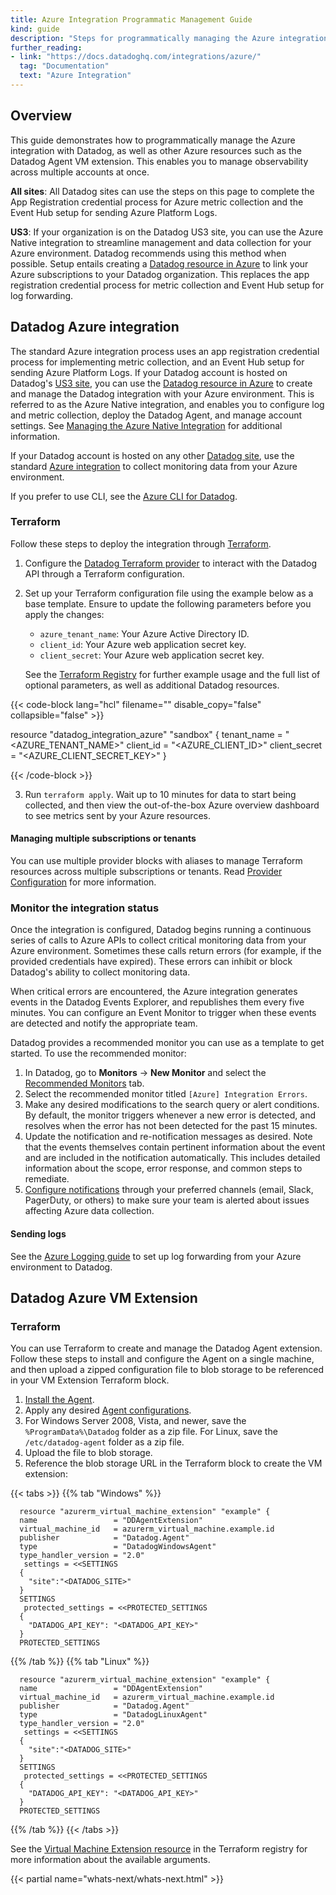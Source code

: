 ```yaml
---
title: Azure Integration Programmatic Management Guide
kind: guide
description: "Steps for programmatically managing the Azure integration with Datadog"
further_reading:
- link: "https://docs.datadoghq.com/integrations/azure/"
  tag: "Documentation"
  text: "Azure Integration"
---
```


## Overview

 This guide demonstrates how to programmatically manage the Azure integration with Datadog, as well as other Azure resources such as the Datadog Agent VM extension. This enables you to manage observability across multiple accounts at once.

**All sites**: All Datadog sites can use the steps on this page to complete the App Registration credential process for Azure metric collection and the Event Hub setup for sending Azure Platform Logs.

**US3**: If your organization is on the Datadog US3 site, you can use the Azure Native integration to streamline management and data collection for your Azure environment. Datadog recommends using this method when possible. Setup entails creating a [Datadog resource in Azure][14] to link your Azure subscriptions to your Datadog organization. This replaces the app registration credential process for metric collection and Event Hub setup for log forwarding.

## Datadog Azure integration

The standard Azure integration process uses an app registration credential process for implementing metric collection, and an Event Hub setup for sending Azure Platform Logs. If your Datadog account is hosted on Datadog's [US3 site][3], you can use the [Datadog resource in Azure][14] to create and manage the Datadog integration with your Azure environment. This is referred to as the Azure Native integration, and enables you to configure log and metric collection, deploy the Datadog Agent, and manage account settings. See [Managing the Azure Native Integration][4] for additional information.

If your Datadog account is hosted on any other [Datadog site][3], use the standard [Azure integration][5] to collect monitoring data from your Azure environment.

If you prefer to use CLI, see the [Azure CLI for Datadog][2].

### Terraform

Follow these steps to deploy the integration through [Terraform][13].

1. Configure the [Datadog Terraform provider][15] to interact with the Datadog API through a Terraform configuration.

2. Set up your Terraform configuration file using the example below as a base template. Ensure to update the following parameters before you apply the changes:
    * `azure_tenant_name`: Your Azure Active Directory ID.
    * `client_id`: Your Azure web application secret key.
    * `client_secret`: Your Azure web application secret key.

   See the [Terraform Registry][17] for further example usage and the full list of optional parameters, as well as additional Datadog resources.

{{< code-block lang="hcl" filename="" disable_copy="false" collapsible="false" >}}

resource "datadog_integration_azure" "sandbox" {
  tenant_name   = "<AZURE_TENANT_NAME>"
  client_id     = "<AZURE_CLIENT_ID>"
  client_secret = "<AZURE_CLIENT_SECRET_KEY>"
}

{{< /code-block >}}

3. Run `terraform apply`. Wait up to 10 minutes for data to start being collected, and then view the out-of-the-box Azure overview dashboard to see metrics sent by your Azure resources.

#### Managing multiple subscriptions or tenants

You can use multiple provider blocks with aliases to manage Terraform resources across multiple subscriptions or tenants. Read [Provider Configuration][9] for more information.

### Monitor the integration status

Once the integration is configured, Datadog begins running a continuous series of calls to Azure APIs to collect critical monitoring data from your Azure environment. Sometimes these calls return errors (for example, if the provided credentials have expired). These errors can inhibit or block Datadog's ability to collect monitoring data.

When critical errors are encountered, the Azure integration generates events in the Datadog Events Explorer, and republishes them every five minutes. You can configure an Event Monitor to trigger when these events are detected and notify the appropriate team.

Datadog provides a recommended monitor you can use as a template to get started. To use the recommended monitor:

1. In Datadog, go to **Monitors** -> **New Monitor** and select the [Recommended Monitors][19] tab.
2. Select the recommended monitor titled `[Azure] Integration Errors`.
3. Make any desired modifications to the search query or alert conditions. By default, the monitor triggers whenever a new error is detected, and resolves when the error has not been detected for the past 15 minutes.
4. Update the notification and re-notification messages as desired. Note that the events themselves contain pertinent information about the event and are included in the notification automatically. This includes detailed information about the scope, error response, and common steps to remediate.
5. [Configure notifications][20] through your preferred channels (email, Slack, PagerDuty, or others) to make sure your team is alerted about issues affecting Azure data collection.

#### Sending logs

See the [Azure Logging guide][18] to set up log forwarding from your Azure environment to Datadog.

## Datadog Azure VM Extension

### Terraform

You can use Terraform to create and manage the Datadog Agent extension. Follow these steps to install and configure the Agent on a single machine, and then upload a zipped configuration file to blob storage to be referenced in your VM Extension Terraform block.

1. [Install the Agent][11].
2. Apply any desired [Agent configurations][12].
3. For Windows Server 2008, Vista, and newer, save the `%ProgramData%\Datadog` folder as a zip file. For Linux, save the `/etc/datadog-agent` folder as a zip file.
4. Upload the file to blob storage.
5. Reference the blob storage URL in the Terraform block to create the VM extension:

{{< tabs >}}
{{% tab "Windows" %}}

```
  resource "azurerm_virtual_machine_extension" "example" {
  name                 = "DDAgentExtension"
  virtual_machine_id   = azurerm_virtual_machine.example.id
  publisher            = "Datadog.Agent"
  type                 = "DatadogWindowsAgent"
  type_handler_version = "2.0"
   settings = <<SETTINGS
  {
    "site":"<DATADOG_SITE>"
  }
  SETTINGS
   protected_settings = <<PROTECTED_SETTINGS
  {
    "DATADOG_API_KEY": "<DATADOG_API_KEY>"
  }
  PROTECTED_SETTINGS
```
{{% /tab %}}
{{% tab "Linux" %}}

```
  resource "azurerm_virtual_machine_extension" "example" {
  name                 = "DDAgentExtension"
  virtual_machine_id   = azurerm_virtual_machine.example.id
  publisher            = "Datadog.Agent"
  type                 = "DatadogLinuxAgent"
  type_handler_version = "2.0"
   settings = <<SETTINGS
  {
    "site":"<DATADOG_SITE>"
  }
  SETTINGS
   protected_settings = <<PROTECTED_SETTINGS
  {
    "DATADOG_API_KEY": "<DATADOG_API_KEY>"
  }
  PROTECTED_SETTINGS
```
{{% /tab %}}
{{< /tabs >}}

See the [Virtual Machine Extension resource][10] in the Terraform registry for more information about the available arguments.

{{< partial name="whats-next/whats-next.html" >}}


[2]: https://learn.microsoft.com/en-us/cli/azure/datadog?view=azure-cli-latest
[3]: /getting_started/site/
[4]: /integrations/guide/azure-portal/
[5]: /integrations/azure/
[6]: /agent/basic_agent_usage/ansible/
[7]: /integrations/azure_container_service/
[9]: https://developer.hashicorp.com/terraform/language/providers/configuration
[10]: https://registry.terraform.io/providers/hashicorp/azurerm/latest/docs/resources/virtual_machine_extension
[11]: https://app.datadoghq.com/account/settings/agent/latest
[12]: /agent/guide/agent-configuration-files/?tab=agentv6v7
[13]: https://www.terraform.io
[14]: https://learn.microsoft.com/en-us/azure/partner-solutions/datadog/overview
[15]: /integrations/terraform/#overview
[16]: https://learn.microsoft.com/en-us/cli/azure/monitor/diagnostic-settings?view=azure-cli-latest#az-monitor-diagnostic-settings-create
[17]: https://registry.terraform.io/providers/DataDog/datadog/latest/docs/resources/integration_azure
[18]: /logs/guide/azure-logging-guide
[19]: https://app.datadoghq.com/monitors/recommended
[20]: /monitors/notify/#notify-your-team
